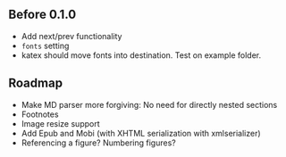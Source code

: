 ## Before 0.1.0

- Add next/prev functionality
- `fonts` setting
- katex should move fonts into destination. Test on example folder.

## Roadmap

- Make MD parser more forgiving: No need for directly nested sections
- Footnotes
- Image resize support
- Add Epub and Mobi (with XHTML serialization with xmlserializer)
- Referencing a figure? Numbering figures?
